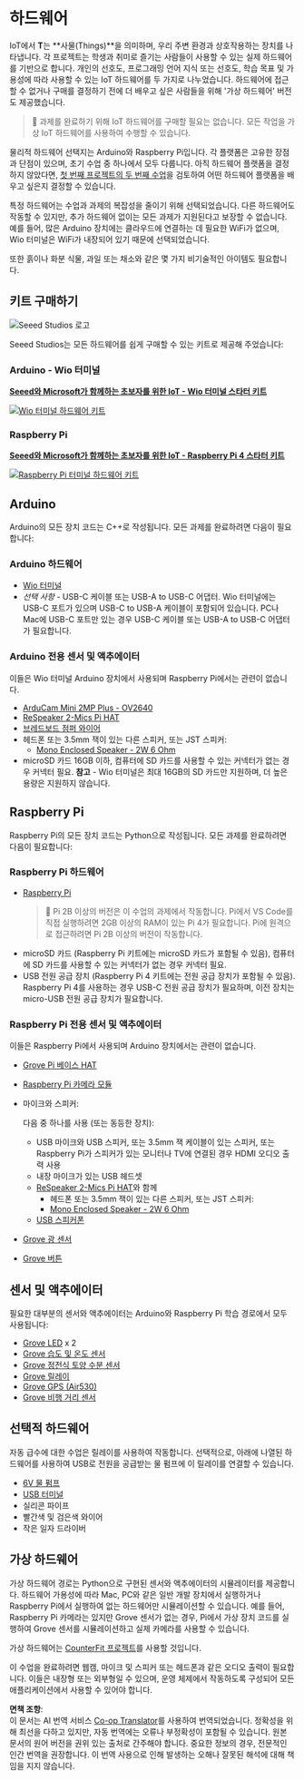 <!--
CO_OP_TRANSLATOR_METADATA:
{
  "original_hash": "3dce18fab38adf93ff30b8c221b1eec5",
  "translation_date": "2025-08-24T21:03:29+00:00",
  "source_file": "hardware.md",
  "language_code": "ko"
}
-->
# 하드웨어

IoT에서 **T**는 **사물(Things)**을 의미하며, 우리 주변 환경과 상호작용하는 장치를 나타냅니다. 각 프로젝트는 학생과 취미로 즐기는 사람들이 사용할 수 있는 실제 하드웨어를 기반으로 합니다. 개인의 선호도, 프로그래밍 언어 지식 또는 선호도, 학습 목표 및 가용성에 따라 사용할 수 있는 IoT 하드웨어를 두 가지로 나누었습니다. 하드웨어에 접근할 수 없거나 구매를 결정하기 전에 더 배우고 싶은 사람들을 위해 '가상 하드웨어' 버전도 제공했습니다.

> 💁 과제를 완료하기 위해 IoT 하드웨어를 구매할 필요는 없습니다. 모든 작업을 가상 IoT 하드웨어를 사용하여 수행할 수 있습니다.

물리적 하드웨어 선택지는 Arduino와 Raspberry Pi입니다. 각 플랫폼은 고유한 장점과 단점이 있으며, 초기 수업 중 하나에서 모두 다룹니다. 아직 하드웨어 플랫폼을 결정하지 않았다면, [첫 번째 프로젝트의 두 번째 수업](./1-getting-started/lessons/2-deeper-dive/README.md)을 검토하여 어떤 하드웨어 플랫폼을 배우고 싶은지 결정할 수 있습니다.

특정 하드웨어는 수업과 과제의 복잡성을 줄이기 위해 선택되었습니다. 다른 하드웨어도 작동할 수 있지만, 추가 하드웨어 없이는 모든 과제가 지원된다고 보장할 수 없습니다. 예를 들어, 많은 Arduino 장치에는 클라우드에 연결하는 데 필요한 WiFi가 없으며, Wio 터미널은 WiFi가 내장되어 있기 때문에 선택되었습니다.

또한 흙이나 화분 식물, 과일 또는 채소와 같은 몇 가지 비기술적인 아이템도 필요합니다.

## 키트 구매하기

![Seeed Studios 로고](../../translated_images/seeed-logo.74732b6b482b6e8e8bdcc06f0541fc92b1dabf5e3e8f37afb91e04393a8cb977.ko.png)

Seeed Studios는 모든 하드웨어를 쉽게 구매할 수 있는 키트로 제공해 주었습니다:

### Arduino - Wio 터미널

**[Seeed와 Microsoft가 함께하는 초보자를 위한 IoT - Wio 터미널 스타터 키트](https://www.seeedstudio.com/IoT-for-beginners-with-Seeed-and-Microsoft-Wio-Terminal-Starter-Kit-p-5006.html)**

[![Wio 터미널 하드웨어 키트](../../translated_images/wio-hardware-kit.4c70c48b85e4283a1d73e248d87d49587c0cd077eeb69cb3eca803166f63c9a5.ko.png)](https://www.seeedstudio.com/IoT-for-beginners-with-Seeed-and-Microsoft-Wio-Terminal-Starter-Kit-p-5006.html)

### Raspberry Pi

**[Seeed와 Microsoft가 함께하는 초보자를 위한 IoT - Raspberry Pi 4 스타터 키트](https://www.seeedstudio.com/IoT-for-beginners-with-Seeed-and-Microsoft-Raspberry-Pi-Starter-Kit-p-5004.html)**

[![Raspberry Pi 터미널 하드웨어 키트](../../translated_images/pi-hardware-kit.26dbadaedb7dd44c73b0131d5d68ea29472ed0a9744f90d5866c6d82f2d16380.ko.png)](https://www.seeedstudio.com/IoT-for-beginners-with-Seeed-and-Microsoft-Raspberry-Pi-Starter-Kit-p-5004.html)

## Arduino

Arduino의 모든 장치 코드는 C++로 작성됩니다. 모든 과제를 완료하려면 다음이 필요합니다:

### Arduino 하드웨어

* [Wio 터미널](https://www.seeedstudio.com/Wio-Terminal-p-4509.html)
* *선택 사항* - USB-C 케이블 또는 USB-A to USB-C 어댑터. Wio 터미널에는 USB-C 포트가 있으며 USB-C to USB-A 케이블이 포함되어 있습니다. PC나 Mac에 USB-C 포트만 있는 경우 USB-C 케이블 또는 USB-A to USB-C 어댑터가 필요합니다.

### Arduino 전용 센서 및 액추에이터

이들은 Wio 터미널 Arduino 장치에서 사용되며 Raspberry Pi에서는 관련이 없습니다.

* [ArduCam Mini 2MP Plus - OV2640](https://www.arducam.com/product/arducam-2mp-spi-camera-b0067-arduino/)
* [ReSpeaker 2-Mics Pi HAT](https://www.seeedstudio.com/ReSpeaker-2-Mics-Pi-HAT.html)
* [브레드보드 점퍼 와이어](https://www.seeedstudio.com/Breadboard-Jumper-Wire-Pack-241mm-200mm-160mm-117m-p-234.html)
* 헤드폰 또는 3.5mm 잭이 있는 다른 스피커, 또는 JST 스피커:
  * [Mono Enclosed Speaker - 2W 6 Ohm](https://www.seeedstudio.com/Mono-Enclosed-Speaker-2W-6-Ohm-p-2832.html)
* microSD 카드 16GB 이하, 컴퓨터에 SD 카드를 사용할 수 있는 커넥터가 없는 경우 커넥터 필요. **참고** - Wio 터미널은 최대 16GB의 SD 카드만 지원하며, 더 높은 용량은 지원하지 않습니다.

## Raspberry Pi

Raspberry Pi의 모든 장치 코드는 Python으로 작성됩니다. 모든 과제를 완료하려면 다음이 필요합니다:

### Raspberry Pi 하드웨어

* [Raspberry Pi](https://www.raspberrypi.org/products/raspberry-pi-4-model-b/)
  > 💁 Pi 2B 이상의 버전은 이 수업의 과제에서 작동합니다. Pi에서 VS Code를 직접 실행하려면 2GB 이상의 RAM이 있는 Pi 4가 필요합니다. Pi에 원격으로 접근하려면 Pi 2B 이상의 버전이 작동합니다.
* microSD 카드 (Raspberry Pi 키트에는 microSD 카드가 포함될 수 있음), 컴퓨터에 SD 카드를 사용할 수 있는 커넥터가 없는 경우 커넥터 필요.
* USB 전원 공급 장치 (Raspberry Pi 4 키트에는 전원 공급 장치가 포함될 수 있음). Raspberry Pi 4를 사용하는 경우 USB-C 전원 공급 장치가 필요하며, 이전 장치는 micro-USB 전원 공급 장치가 필요합니다.

### Raspberry Pi 전용 센서 및 액추에이터

이들은 Raspberry Pi에서 사용되며 Arduino 장치에서는 관련이 없습니다.

* [Grove Pi 베이스 HAT](https://www.seeedstudio.com/Grove-Base-Hat-for-Raspberry-Pi.html)
* [Raspberry Pi 카메라 모듈](https://www.raspberrypi.org/products/camera-module-v2/)
* 마이크와 스피커:

  다음 중 하나를 사용 (또는 동등한 장치):
  * USB 마이크와 USB 스피커, 또는 3.5mm 잭 케이블이 있는 스피커, 또는 Raspberry Pi가 스피커가 있는 모니터나 TV에 연결된 경우 HDMI 오디오 출력 사용
  * 내장 마이크가 있는 USB 헤드셋
  * [ReSpeaker 2-Mics Pi HAT](https://www.seeedstudio.com/ReSpeaker-2-Mics-Pi-HAT.html)와 함께
    * 헤드폰 또는 3.5mm 잭이 있는 다른 스피커, 또는 JST 스피커:
    * [Mono Enclosed Speaker - 2W 6 Ohm](https://www.seeedstudio.com/Mono-Enclosed-Speaker-2W-6-Ohm-p-2832.html)
  * [USB 스피커폰](https://www.amazon.com/USB-Speakerphone-Conference-Business-Microphones/dp/B07Q3D7F8S/ref=sr_1_1?dchild=1&keywords=m0&qid=1614647389&sr=8-1)
* [Grove 광 센서](https://www.seeedstudio.com/Grove-Light-Sensor-v1-2-LS06-S-phototransistor.html)
* [Grove 버튼](https://www.seeedstudio.com/Grove-Button.html)

## 센서 및 액추에이터

필요한 대부분의 센서와 액추에이터는 Arduino와 Raspberry Pi 학습 경로에서 모두 사용됩니다:

* [Grove LED](https://www.seeedstudio.com/Grove-LED-Pack-p-4364.html) x 2
* [Grove 습도 및 온도 센서](https://www.seeedstudio.com/Grove-Temperature-Humidity-Sensor-DHT11.html)
* [Grove 정전식 토양 수분 센서](https://www.seeedstudio.com/Grove-Capacitive-Moisture-Sensor-Corrosion-Resistant.html)
* [Grove 릴레이](https://www.seeedstudio.com/Grove-Relay.html)
* [Grove GPS (Air530)](https://www.seeedstudio.com/Grove-GPS-Air530-p-4584.html)
* [Grove 비행 거리 센서](https://www.seeedstudio.com/Grove-Time-of-Flight-Distance-Sensor-VL53L0X.html)

## 선택적 하드웨어

자동 급수에 대한 수업은 릴레이를 사용하여 작동합니다. 선택적으로, 아래에 나열된 하드웨어를 사용하여 USB로 전원을 공급받는 물 펌프에 이 릴레이를 연결할 수 있습니다.

* [6V 물 펌프](https://www.seeedstudio.com/6V-Mini-Water-Pump-p-1945.html)
* [USB 터미널](https://www.adafruit.com/product/3628)
* 실리콘 파이프
* 빨간색 및 검은색 와이어
* 작은 일자 드라이버

## 가상 하드웨어

가상 하드웨어 경로는 Python으로 구현된 센서와 액추에이터의 시뮬레이터를 제공합니다. 하드웨어 가용성에 따라 Mac, PC와 같은 일반 개발 장치에서 실행하거나 Raspberry Pi에서 실행하여 없는 하드웨어만 시뮬레이션할 수 있습니다. 예를 들어, Raspberry Pi 카메라는 있지만 Grove 센서가 없는 경우, Pi에서 가상 장치 코드를 실행하여 Grove 센서를 시뮬레이션하고 실제 카메라를 사용할 수 있습니다.

가상 하드웨어는 [CounterFit 프로젝트](https://github.com/CounterFit-IoT/CounterFit)를 사용할 것입니다.

이 수업을 완료하려면 웹캠, 마이크 및 스피커 또는 헤드폰과 같은 오디오 출력이 필요합니다. 이들은 내장형 또는 외부형일 수 있으며, 운영 체제에서 작동하도록 구성되어 모든 애플리케이션에서 사용할 수 있어야 합니다.

**면책 조항**:  
이 문서는 AI 번역 서비스 [Co-op Translator](https://github.com/Azure/co-op-translator)를 사용하여 번역되었습니다. 정확성을 위해 최선을 다하고 있지만, 자동 번역에는 오류나 부정확성이 포함될 수 있습니다. 원본 문서의 원어 버전을 권위 있는 출처로 간주해야 합니다. 중요한 정보의 경우, 전문적인 인간 번역을 권장합니다. 이 번역 사용으로 인해 발생하는 오해나 잘못된 해석에 대해 책임을 지지 않습니다.